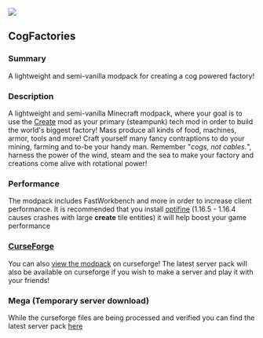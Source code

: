 ![](https://github.com/Synthetic-Dev/mc-cogfactory/blob/master/assets/logo.png)

## CogFactories

### Summary
A lightweight and semi-vanilla modpack for creating a cog powered factory!

### Description
A lightweight and semi-vanilla Minecraft modpack, where your goal is to use the [Create](https://www.curseforge.com/minecraft/mc-mods/create "Create") mod as your primary (steampunk) tech mod in order to build the world's biggest factory! Mass produce all kinds of food, machines, armor, tools and more! Craft yourself many fancy contraptions to do your mining, farming and to-be your handy man. Remember "*cogs, not cables.*", harness the power of the wind, steam and the sea to make your factory and creations come alive with rotational power!

### Performance
The modpack includes FastWorkbench and more in order to increase client performance. It is recommended that you install [optifine](http://adfoc.us/serve/?id=47525077508332 "Optifine 1.16.5") (1.16.5 - 1.16.4 causes crashes with large **create** tile entities) it will help boost your game performance

### [CurseForge](https://www.curseforge.com/ "CurseForge")
You can also [view the modpack](https://www.curseforge.com/minecraft/modpacks/cogfactory "Get the modpack") on curseforge!
The latest server pack will also be available on curseforge if you wish to make a server and play it with your friends!

### Mega (Temporary server download)
While the curseforge files are being processed and verified you can find the latest server pack [here](https://mega.nz/file/cdAmzbrZ#j3ZW58rHJgAluUY66O0icYJ3jXdsAt_77-nAWf0k6PY "Server pack") 